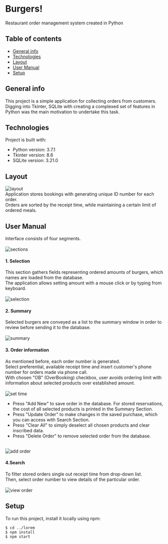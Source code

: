 # Burgers!
Restaurant order management system created in Python

## Table of contents
* [General info](#general-info)
* [Technologies](#technologies)
* [Layout](#layout)
* [User Manual](#user-manual)
* [Setup](#setup)

## General info
This project is a simple application for collecting orders from customers. Digging into Tkinter, SQLite with creating a complexed set of features in Python was the main motivation to undertake this task.

## Technologies
Project is built with:
* Python version: 3.7.1
* Tkinter version: 8.6
* SQLite version: 3.21.0

## Layout
![layout](/images/layout.jpg)
<br>Application stores bookings with generating unique ID number for each order.
<br>Orders are sorted by the receipt time, while maintaining a certain limit of ordered meals.

## User Manual
Interface consists of four segments.
<br>
<br>![sections](/images/sections.jpg)

#### 1. Selection
This section gathers fields representing ordered amounts of burgers, which names are loaded from the database.
<br>The application allows setting amount with a mouse click or by typing from keyboard.
<br>
<br>![selection](/images/selection.jpg)

#### 2. Summary
Selected burgers are conveyed as a list to the summary window in order to review before sending it to the database.
<br>
<br>![summary](/images/summary.jpg)

#### 3. Order information
As mentioned before, each order number is generated.
<br>Select preferential, available receipt time and insert customer's phone number for orders made via phone call.
<br>With chosen "OB" (OverBooking) checkbox, user avoids ordering limit with information about selected products over established amount.
<br>
<br>![set time](/images/order_info_1.jpg)
<br>
* Press "Add New" to save order in the database. For stored reservations, the cost of all selected products is printed in the Summary Section.
* Press "Update Order" to make changes in the saved purchase, which you can access with Search Section.
* Press "Clear All" to simply deselect all chosen products and clear inscribed data.
* Press "Delete Order" to remove selected order from the database.

<br>![add order](/images/order_info_2.jpg)

#### 4.Search
To filter stored orders single out receipt time from drop-down list.
<br>Then, select order number to view details of the particular order.
<br>
<br>![view order](/images/search.jpg)

## Setup
To run this project, install it locally using npm:

```
$ cd ../lorem
$ npm install
$ npm start
```
